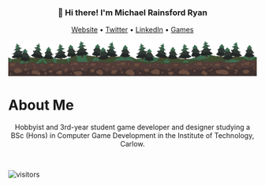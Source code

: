
<h3 align="center">👋 Hi there! I'm Michael Rainsford Ryan</h3>
<p align="center">
  <a href="https://www.michaelrryan.com">Website</a> •
  <a href="https://twitter.com/michaelrainryan">Twitter</a> •
  <a href="https://www.linkedin.com/in/michaelrainsfordryan/">LinkedIn</a> •
  <a href="https://michael-r-ryan.itch.io/">Games</a>
</p>

![Forest Background](https://raw.githubusercontent.com/MichaelRRyan/MichaelRRyan/master/img/forest.png)

# About Me

<p align="center">
  Hobbyist and 3rd-year student game developer and designer studying a BSc (Hons) in Computer Game Development in the Institute of Technology, Carlow.
</p>

<br>

![visitors](https://visitor-badge.laobi.icu/badge?page_id=michaelrryan.michaelrryan)



<!--
**MichaelRRyan/MichaelRRyan** is a ✨ _special_ ✨ repository because its `README.md` (this file) appears on your GitHub profile.

Here are some ideas to get you started:

- 🔭 I’m currently working on ...
- 🌱 I’m currently learning ...
- 👯 I’m looking to collaborate on ...
- 🤔 I’m looking for help with ...
- 💬 Ask me about ...
- 📫 How to reach me: ...
- 😄 Pronouns: ...
- ⚡ Fun fact: ...
-->
